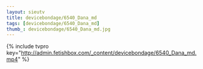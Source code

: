 ```yaml
--- 
layout: sieutv
title: devicebondage/6540_Dana_md
tags: [devicebondage/6540_Dana_md]
thumb_: devicebondage/6540_Dana_md.jpg
---
```

{% include tvpro key="http://admin.fetishbox.com/_content/devicebondage/6540_Dana_md.mp4" %} 
